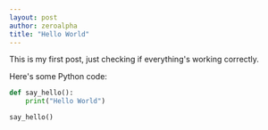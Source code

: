 ```yaml
---
layout: post
author: zeroalpha
title: "Hello World"
---
```

This is my first post, just checking if everything's working correctly.

Here's some Python code:

```python
def say_hello():
    print("Hello World")

say_hello()
```
